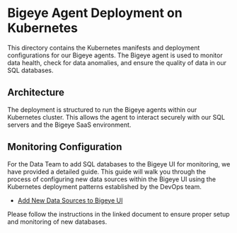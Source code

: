 # Bigeye Agent Deployment on Kubernetes

This directory contains the Kubernetes manifests and deployment configurations for our Bigeye agents. The Bigeye agent is used to monitor data health, check for data anomalies, and ensure the quality of data in our SQL databases.

## Architecture

The deployment is structured to run the Bigeye agents within our Kubernetes cluster. This allows the agent to interact securely with our SQL servers and the Bigeye SaaS environment.

## Monitoring Configuration

For the Data Team to add SQL databases to the Bigeye UI for monitoring, we have provided a detailed guide. This guide will walk you through the process of configuring new data sources within the Bigeye UI using the Kubernetes deployment patterns established by the DevOps team.

- [Add New Data Sources to Bigeye UI](AddingDatasources.md)

Please follow the instructions in the linked document to ensure proper setup and monitoring of new databases.
